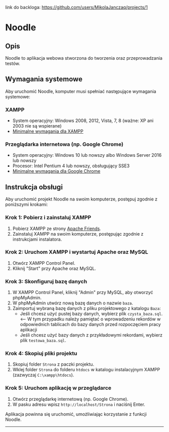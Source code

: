 link do backloga:
https://github.com/users/MikolaJanczaq/projects/1

# Noodle

## Opis

Noodle to aplikacja webowa stworzona do tworzenia oraz przeprowadzania testów.

## Wymagania systemowe

Aby uruchomić Noodle, komputer musi spełniać następujące wymagania systemowe:

### XAMPP
- System operacyjny: Windows 2008, 2012, Vista, 7, 8 (ważne: XP ani 2003 nie są wspierane)
- [Minimalne wymagania dla XAMPP](https://www.apachefriends.org/index.html)

### Przeglądarka internetowa (np. Google Chrome)
- System operacyjny: Windows 10 lub nowszy albo Windows Server 2016 lub nowszy
- Procesor: Intel Pentium 4 lub nowszy, obsługujący SSE3
- [Minimalne wymagania dla Google Chrome](https://support.google.com/chrome/a/answer/7100626?hl=pl)

## Instrukcja obsługi

Aby uruchomić projekt Noodle na swoim komputerze, postępuj zgodnie z poniższymi krokami:

### Krok 1: Pobierz i zainstaluj XAMPP
1. Pobierz XAMPP ze strony [Apache Friends](https://www.apachefriends.org/index.html).
2. Zainstaluj XAMPP na swoim komputerze, postępując zgodnie z instrukcjami instalatora.

### Krok 2: Uruchom XAMPP i wystartuj Apache oraz MySQL
1. Otwórz XAMPP Control Panel.
2. Kliknij "Start" przy Apache oraz MySQL.

### Krok 3: Skonfiguruj bazę danych
1. W XAMPP Control Panel, kliknij "Admin" przy MySQL, aby otworzyć phpMyAdmin.
2. W phpMyAdmin utwórz nową bazę danych o nazwie `baza`.
3. Zaimportuj wybraną bazę danych z pliku projektowego z katalogu `Baza`:
    - Jeśli chcesz użyć pustej bazy danych, wybierz plik `czysta_baza.sql`. <-- W tym przypadku należy pamiętać o wprowadzeniu rekordów w odpowiednich tablicach do bazy danych przed rozpoczęciem pracy aplikacji
    - Jeśli chcesz użyć bazy danych z przykładowymi rekordami, wybierz plik `testowa_baza.sql`.

### Krok 4: Skopiuj pliki projektu
1. Skopiuj folder `Strona` z paczki projektu.
2. Wklej folder `Strona` do folderu `htdocs` w katalogu instalacyjnym XAMPP (zazwyczaj `C:\xampp\htdocs`).

### Krok 5: Uruchom aplikację w przeglądarce
1. Otwórz przeglądarkę internetową (np. Google Chrome).
2. W pasku adresu wpisz `http://localhost/Strona` i naciśnij Enter.

Aplikacja powinna się uruchomić, umożliwiając korzystanie z funkcji Noodle.

---
